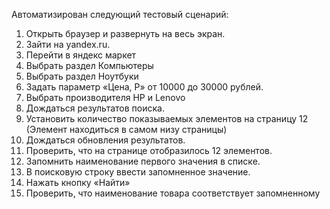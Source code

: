 Автоматизирован следующий
тестовый сценарий:
1. Открыть браузер и развернуть на весь экран.
2. Зайти на yandex.ru.
3. Перейти в яндекс маркет
4. Выбрать раздел Компьютеры
5. Выбрать раздел Ноутбуки
6. Задать параметр «Цена, Р» от 10000 до 30000 рублей.
7. Выбрать производителя HP и Lenovo
8. Дождаться результатов поиска.
9. Установить количество показываемых элементов на страницу 12 (Элемент
находиться в самом низу страницы)
10. Дождаться обновления результатов.
11. Проверить, что на странице отобразилось 12 элементов.
12. Запомнить наименование первого значения в списке.
13. В поисковую строку ввести запомненное значение.
14. Нажать кнопку «Найти»
13. Проверить, что наименование товара соответствует запомненному